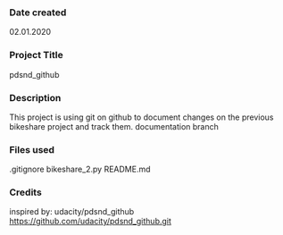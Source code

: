 ### Date created
02.01.2020

### Project Title
pdsnd_github

### Description
This project is using git on github to document changes on the previous bikeshare project and track them.
documentation branch

### Files used
.gitignore
bikeshare_2.py
README.md

### Credits
inspired by: udacity/pdsnd_github
https://github.com/udacity/pdsnd_github.git

